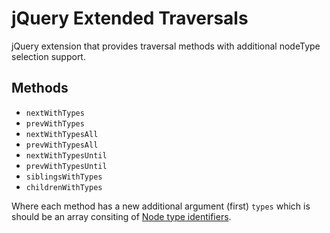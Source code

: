 jQuery Extended Traversals
==========================

jQuery extension that provides traversal methods with additional nodeType selection support.

Methods
-------
- `nextWithTypes`
- `prevWithTypes`
- `nextWithTypesAll`
- `prevWithTypesAll`
- `nextWithTypesUntil`
- `prevWithTypesUntil`
- `siblingsWithTypes`
- `childrenWithTypes`

Where each method has a new additional argument (first) `types` which is should be an array consiting of [Node type identifiers](https://developer.mozilla.org/en-US/docs/Web/API/Node.nodeType).
